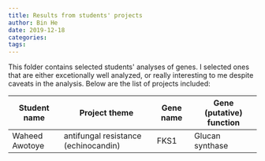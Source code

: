 ```yaml
---
title: Results from students' projects
author: Bin He
date: 2019-12-18
categories:
tags:
---
```


This folder contains selected students' analyses of genes. I selected ones that are either excetionally well analyzed, or really interesting to me despite caveats in the analysis. Below are the list of projects included:

| Student name | Project theme | Gene name | Gene (putative) function |
|--------------|---------------|-----------|--------------------------|
| Waheed Awotoye | antifungal resistance (echinocandin) | FKS1 | Glucan synthase |
